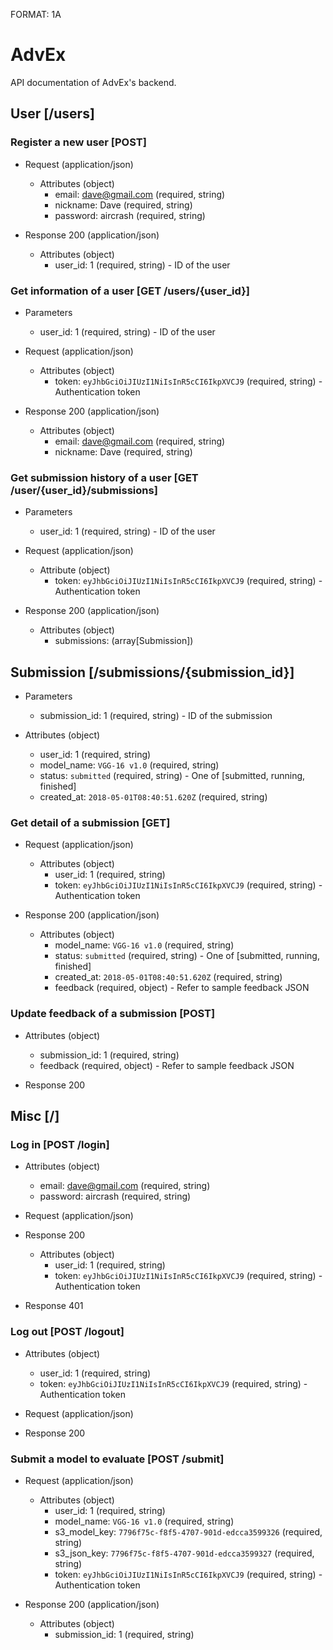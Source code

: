 FORMAT: 1A

# AdvEx

API documentation of AdvEx's backend.

## User [/users]

### Register a new user [POST]

+ Request (application/json)
    + Attributes (object)
        + email: dave@gmail.com (required, string)
        + nickname: Dave (required, string)
        + password: aircrash (required, string)

+ Response 200 (application/json)
    + Attributes (object)
        + user_id: 1 (required, string) - ID of the user

### Get information of a user [GET /users/{user_id}]

+ Parameters
    + user_id: 1 (required, string) - ID of the user

+ Request (application/json)
    + Attributes (object)
        + token: `eyJhbGciOiJIUzI1NiIsInR5cCI6IkpXVCJ9` (required, string) - Authentication token

+ Response 200 (application/json)
    + Attributes (object)
        + email: dave@gmail.com (required, string)
        + nickname: Dave (required, string)

### Get submission history of a user [GET /user/{user_id}/submissions]

+ Parameters
    + user_id: 1 (required, string) - ID of the user
    
+ Request (application/json)
    + Attribute (object)
        + token: `eyJhbGciOiJIUzI1NiIsInR5cCI6IkpXVCJ9` (required, string) - Authentication token

+ Response 200 (application/json)
    + Attributes (object)
        + submissions: (array[Submission])

## Submission [/submissions/{submission_id}]

+ Parameters
    + submission_id: 1 (required, string) - ID of the submission

+ Attributes (object)
    + user_id: 1 (required, string)
    + model_name: `VGG-16 v1.0` (required, string)
    + status: `submitted` (required, string) - One of [submitted, running, finished]
    + created_at: `2018-05-01T08:40:51.620Z` (required, string)

### Get detail of a submission [GET]

+ Request (application/json)
    + Attributes (object)
        + user_id: 1 (required, string)
        + token: `eyJhbGciOiJIUzI1NiIsInR5cCI6IkpXVCJ9` (required, string) - Authentication token

+ Response 200 (application/json)
    + Attributes (object)
        + model_name: `VGG-16 v1.0` (required, string)
        + status: `submitted` (required, string) - One of [submitted, running, finished]
        + created_at: `2018-05-01T08:40:51.620Z` (required, string)
        + feedback (required, object) - Refer to sample feedback JSON

### Update feedback of a submission [POST]

+ Attributes (object)
    + submission_id: 1 (required, string)
    + feedback (required, object) - Refer to sample feedback JSON

+ Response 200

## Misc [/]

### Log in [POST /login]

+ Attributes (object)
    + email: dave@gmail.com (required, string)
    + password: aircrash (required, string)

+ Request (application/json)

+ Response 200
    + Attributes (object)
        + user_id: 1 (required, string)
        + token: `eyJhbGciOiJIUzI1NiIsInR5cCI6IkpXVCJ9` (required, string) - Authentication token

+ Response 401

### Log out [POST /logout]

+ Attributes (object)
    + user_id: 1 (required, string)
    + token: `eyJhbGciOiJIUzI1NiIsInR5cCI6IkpXVCJ9` (required, string) - Authentication token

+ Request (application/json)

+ Response 200

### Submit a model to evaluate [POST /submit]

+ Request (application/json)
    + Attributes (object)
        + user_id: 1 (required, string)
        + model_name: `VGG-16 v1.0` (required, string)
        + s3_model_key: `7796f75c-f8f5-4707-901d-edcca3599326` (required, string)
        + s3_json_key: `7796f75c-f8f5-4707-901d-edcca3599327` (required, string)
        + token: `eyJhbGciOiJIUzI1NiIsInR5cCI6IkpXVCJ9` (required, string) - Authentication token

+ Response 200 (application/json)
    + Attributes (object)
        + submission_id: 1 (required, string)
